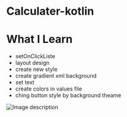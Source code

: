 # Calculater-kotlin
# What I Learn
* setOnClickListe
* layout design 
* create new style 
* create gradient xml background 
* set text 
* create colors in values file 
* ching button style by background theame 


![Image description](https://i.ibb.co/M5SPX5m/ae8a9920-da46-4219-b31d-cc1ddd7ae598-3.png)